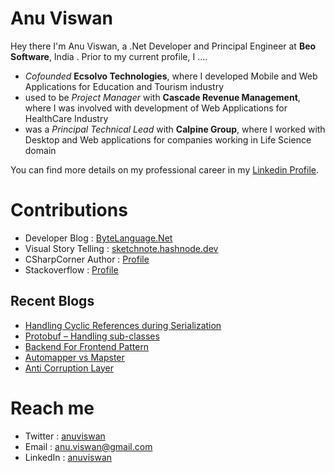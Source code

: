 # Anu Viswan

Hey there I'm Anu Viswan, a .Net Developer and Principal Engineer at **Beo Software**, India .  Prior to my current profile, I ....

* _Cofounded_ **Ecsolvo Technologies**, where I developed Mobile and Web Applications for Education and Tourism industry
* used to be _Project Manager_ with **Cascade Revenue Management**, where I was involved with development of Web Applications for HealthCare Industry
* was a _Principal Technical Lead_ with **Calpine Group**, where I worked with Desktop and Web applications for companies working in Life Science domain

You can find more details on my professional career in my [Linkedin Profile](https://www.linkedin.com/in/anuviswan/). 

# Contributions
* Developer Blog : [ByteLanguage.Net](http://www.bytelanguage.net)
* Visual Story Telling : [sketchnote.hashnode.dev](sketchnote.hashnode.dev/)
* CSharpCorner Author : [Profile](https://www.c-sharpcorner.com/members/anu.viswan)
* Stackoverflow : [Profile](https://stackoverflow.com/users/7299782/anu-viswan)

## Recent Blogs
<!-- BLOGPOSTS:START -->
- [Handling Cyclic References during Serialization](https://bytelanguage.net/2022/01/13/handling-cyclic-references-during-serialization/)
- [Protobuf – Handling sub-classes](https://bytelanguage.net/2022/01/08/protobuf-handling-sub-classes/)
- [Backend For Frontend Pattern](https://bytelanguage.net/2021/12/24/backend-for-frontend-pattern/)
- [Automapper vs Mapster](https://bytelanguage.net/2021/12/21/automapper-vs-mapster/)
- [Anti Corruption Layer](https://bytelanguage.net/2021/12/19/anti-corruption-layer/)
<!-- BLOGPOSTS:END -->

# Reach me
* Twitter : [anuviswan](https://twitter.com/anuviswan)
* Email : anu.viswan@gmail.com
* LinkedIn : [anuviswan](https://www.linkedin.com/in/anuviswan/)


